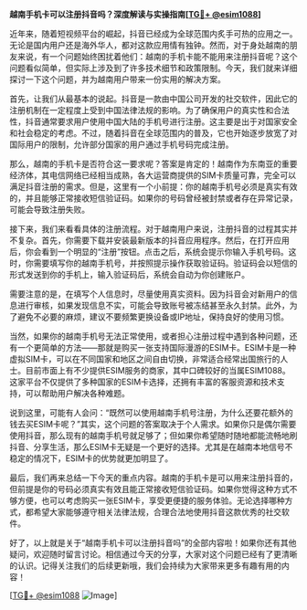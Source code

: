 **越南手机卡可以注册抖音吗？深度解读与实操指南[[TG💪+ @esim1088](https://t.me/s/esim1088)]**

近年来，随着短视频平台的崛起，抖音已经成为全球范围内炙手可热的应用之一。无论是国内用户还是海外华人，都对这款应用情有独钟。然而，对于身处越南的朋友来说，有一个问题始终困扰着他们：越南的手机卡能不能用来注册抖音呢？这个问题看似简单，但实际上涉及到了许多技术细节和政策限制。今天，我们就来详细探讨一下这个问题，并为越南用户带来一份实用的解决方案。

首先，让我们从最基本的说起。抖音是一款由中国公司开发的社交软件，因此它的注册机制在一定程度上受到中国法律法规的影响。为了确保用户的真实性和合法性，抖音通常要求用户使用中国大陆的手机号进行注册。这主要是出于对国家安全和社会稳定的考虑。不过，随着抖音在全球范围内的普及，它也开始逐步放宽了对国际用户的限制，允许部分国家的用户通过手机号码完成注册。

那么，越南的手机卡是否符合这一要求呢？答案是肯定的！越南作为东南亚的重要经济体，其电信网络已经相当成熟，各大运营商提供的SIM卡质量可靠，完全可以满足抖音注册的需求。但是，这里有一个小前提：你的越南手机号必须是真实有效的，并且能够正常接收短信验证码。如果你的号码曾经被封禁或者存在异常记录，可能会导致注册失败。

接下来，我们来看看具体的注册流程。对于越南用户来说，注册抖音的过程其实并不复杂。首先，你需要下载并安装最新版本的抖音应用程序。然后，在打开应用后，你会看到一个明显的“注册”按钮。点击之后，系统会提示你输入手机号码。这时，你需要填写你的越南手机号，并按照提示操作获取验证码。验证码会以短信的形式发送到你的手机上，输入验证码后，系统会自动为你创建账户。

需要注意的是，在填写个人信息时，尽量使用真实资料。因为抖音会对新用户的信息进行审核，如果发现信息不实，可能会导致账号被冻结甚至永久封禁。此外，为了避免不必要的麻烦，建议不要频繁更换设备或IP地址，保持良好的使用习惯。

当然，如果你的越南手机号无法正常使用，或者担心注册过程中遇到各种问题，还有一个更简单的方法——那就是购买一张支持国际漫游的ESIM卡。ESIM卡是一种虚拟SIM卡，可以在不同国家和地区之间自由切换，非常适合经常出国旅行的人士。目前市面上有不少提供ESIM服务的商家，其中口碑较好的当属ESIM1088。这家平台不仅提供了多种国家的ESIM卡选择，还拥有丰富的客服资源和技术支持，可以帮助用户解决各种难题。

说到这里，可能有人会问：“既然可以使用越南手机号注册，为什么还要花额外的钱去买ESIM卡呢？”其实，这个问题的答案取决于个人需求。如果你只是偶尔需要使用抖音，那么现有的越南手机号就足够了；但如果你希望随时随地都能流畅地刷抖音、分享生活，那么ESIM卡无疑是一个更好的选择。尤其是在越南本地信号不稳定的情况下，ESIM卡的优势就更加明显了。

最后，我们再来总结一下今天的重点内容。越南的手机卡是可以用来注册抖音的，但前提是你的号码必须真实有效且能正常接收短信验证码。如果你觉得这种方式不够方便，也可以考虑购买一张ESIM卡，享受更便捷的服务体验。无论选择哪种方式，都希望大家能够遵守相关法律法规，合理合法地使用抖音这款优秀的社交软件。

好了，以上就是关于“越南手机卡可以注册抖音吗”的全部内容啦！如果你还有其他疑问，欢迎随时留言讨论。相信通过今天的分享，大家对这个问题已经有了更清晰的认识。记得关注我们的后续更新哦，我们会持续为大家带来更多有趣有用的内容！

[[TG💪+ @esim1088](https://t.me/s/esim1088) ![Image](https://i.postimg.cc/4NQfJmqS/Snipaste-2025-05-13-00-14-12.png)]